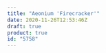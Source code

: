 ```yaml
---
title: "Aeonium 'Firecracker'"
date: 2020-11-26T12:53:46Z
draft: true
product: true
id: "5758"
---
```

